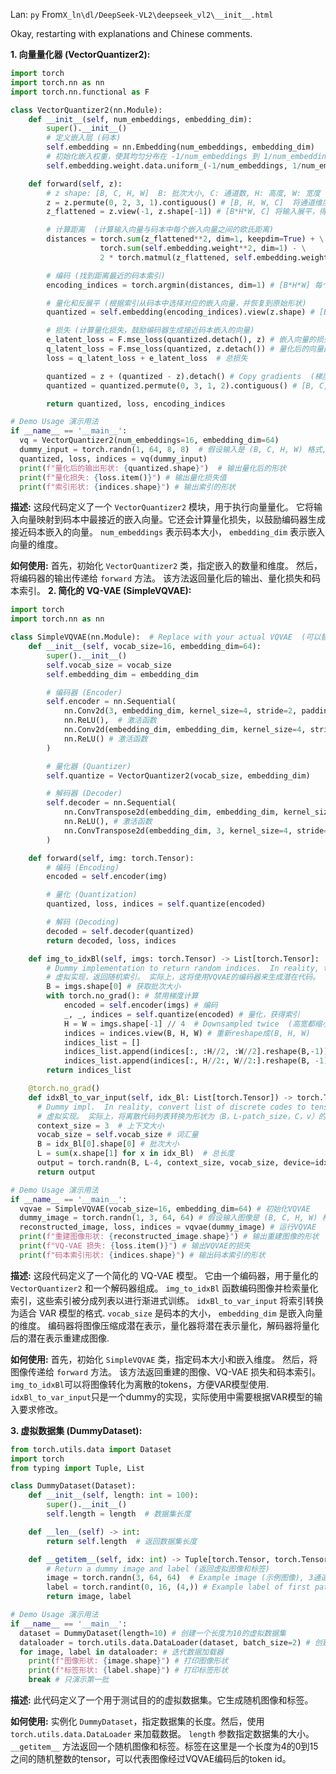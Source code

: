 Lan: `py` From`X_ln\dl/DeepSeek-VL2\deepseek_vl2\__init__.html`

Okay, restarting with explanations and Chinese comments.

**1. 向量量化器 (VectorQuantizer2):**

```python
import torch
import torch.nn as nn
import torch.nn.functional as F

class VectorQuantizer2(nn.Module):
    def __init__(self, num_embeddings, embedding_dim):
        super().__init__()
        # 定义嵌入层 (码本)
        self.embedding = nn.Embedding(num_embeddings, embedding_dim)
        # 初始化嵌入权重，使其均匀分布在 -1/num_embeddings 到 1/num_embeddings 之间
        self.embedding.weight.data.uniform_(-1/num_embeddings, 1/num_embeddings)

    def forward(self, z):
        # z shape: [B, C, H, W]  B: 批次大小, C: 通道数, H: 高度, W: 宽度
        z = z.permute(0, 2, 3, 1).contiguous() # [B, H, W, C]  将通道维度移到最后，方便计算距离
        z_flattened = z.view(-1, z.shape[-1]) # [B*H*W, C] 将输入展平，得到每个像素的向量表示

        # 计算距离  (计算输入向量与码本中每个嵌入向量之间的欧氏距离)
        distances = torch.sum(z_flattened**2, dim=1, keepdim=True) + \
                    torch.sum(self.embedding.weight**2, dim=1) - \
                    2 * torch.matmul(z_flattened, self.embedding.weight.t())

        # 编码 (找到距离最近的码本索引)
        encoding_indices = torch.argmin(distances, dim=1) # [B*H*W] 每个像素对应一个索引

        # 量化和反展平 (根据索引从码本中选择对应的嵌入向量，并恢复到原始形状)
        quantized = self.embedding(encoding_indices).view(z.shape) # [B, H, W, C]

        # 损失 (计算量化损失，鼓励编码器生成接近码本嵌入的向量)
        e_latent_loss = F.mse_loss(quantized.detach(), z) # 嵌入向量的损失
        q_latent_loss = F.mse_loss(quantized, z.detach()) # 量化后的向量的损失
        loss = q_latent_loss + e_latent_loss  # 总损失

        quantized = z + (quantized - z).detach() # Copy gradients  (梯度复制技巧，防止梯度消失)
        quantized = quantized.permute(0, 3, 1, 2).contiguous() # [B, C, H, W] 恢复通道维度到原始位置

        return quantized, loss, encoding_indices

# Demo Usage 演示用法
if __name__ == '__main__':
  vq = VectorQuantizer2(num_embeddings=16, embedding_dim=64)
  dummy_input = torch.randn(1, 64, 8, 8)  # 假设输入是 (B, C, H, W) 格式, 批次为1，通道数为64,  高和宽都为8
  quantized, loss, indices = vq(dummy_input)
  print(f"量化后的输出形状: {quantized.shape}")  # 输出量化后的形状
  print(f"量化损失: {loss.item()}") # 输出量化损失值
  print(f"索引形状: {indices.shape}") # 输出索引的形状
```

**描述:** 这段代码定义了一个 `VectorQuantizer2` 模块，用于执行向量量化。 它将输入向量映射到码本中最接近的嵌入向量。它还会计算量化损失，以鼓励编码器生成接近码本嵌入的向量。  `num_embeddings` 表示码本大小， `embedding_dim` 表示嵌入向量的维度。

**如何使用:** 首先，初始化 `VectorQuantizer2` 类，指定嵌入的数量和维度。 然后，将编码器的输出传递给 `forward` 方法。  该方法返回量化后的输出、量化损失和码本索引。
**2. 简化的 VQ-VAE (SimpleVQVAE):**

```python
import torch
import torch.nn as nn

class SimpleVQVAE(nn.Module):  # Replace with your actual VQVAE  (可以替换成你实际的VQVAE模型)
    def __init__(self, vocab_size=16, embedding_dim=64):
        super().__init__()
        self.vocab_size = vocab_size
        self.embedding_dim = embedding_dim

        # 编码器 (Encoder)
        self.encoder = nn.Sequential(
            nn.Conv2d(3, embedding_dim, kernel_size=4, stride=2, padding=1), # 卷积层
            nn.ReLU(),  # 激活函数
            nn.Conv2d(embedding_dim, embedding_dim, kernel_size=4, stride=2, padding=1), # 卷积层
            nn.ReLU() # 激活函数
        )

        # 量化器 (Quantizer)
        self.quantize = VectorQuantizer2(vocab_size, embedding_dim)

        # 解码器 (Decoder)
        self.decoder = nn.Sequential(
            nn.ConvTranspose2d(embedding_dim, embedding_dim, kernel_size=4, stride=2, padding=1), # 反卷积层
            nn.ReLU(), # 激活函数
            nn.ConvTranspose2d(embedding_dim, 3, kernel_size=4, stride=2, padding=1) # 反卷积层
        )

    def forward(self, img: torch.Tensor):
        # 编码 (Encoding)
        encoded = self.encoder(img)

        # 量化 (Quantization)
        quantized, loss, indices = self.quantize(encoded)

        # 解码 (Decoding)
        decoded = self.decoder(quantized)
        return decoded, loss, indices

    def img_to_idxBl(self, imgs: torch.Tensor) -> List[torch.Tensor]:
        # Dummy implementation to return random indices.  In reality, this would use the VQVAE's encoder to generate latent codes.
        # 虚拟实现，返回随机索引。 实际上，这将使用VQVAE的编码器来生成潜在代码。
        B = imgs.shape[0] # 获取批次大小
        with torch.no_grad(): # 禁用梯度计算
            encoded = self.encoder(imgs) # 编码
            _, _, indices = self.quantize(encoded) # 量化，获得索引
            H = W = imgs.shape[-1] // 4  # Downsampled twice  (高宽都缩小了4倍)
            indices = indices.view(B, H, W) # 重新reshape成(B, H, W)
            indices_list = []
            indices_list.append(indices[:, :H//2, :W//2].reshape(B,-1)) # 分块，取左上角
            indices_list.append(indices[:, H//2:, W//2:].reshape(B, -1)) # 分块，取右下角 # make it easy to see output  (方便观察输出)
        return indices_list

    @torch.no_grad()
    def idxBl_to_var_input(self, idx_Bl: List[torch.Tensor]) -> torch.Tensor:
      # Dummy impl.  In reality, convert list of discrete codes to tensor of shape (B, L-patch_size, C, v). C is context and v is vocab size.
      # 虚拟实现。 实际上，将离散代码列表转换为形状为（B，L-patch_size，C，v）的张量。 C是上下文，v是词汇量。
      context_size = 3  # 上下文大小
      vocab_size = self.vocab_size # 词汇量
      B = idx_Bl[0].shape[0] # 批次大小
      L = sum(x.shape[1] for x in idx_Bl)  # 总长度
      output = torch.randn(B, L-4, context_size, vocab_size, device=idx_Bl[0].device) # 生成随机张量
      return output

# Demo Usage 演示用法
if __name__ == '__main__':
  vqvae = SimpleVQVAE(vocab_size=16, embedding_dim=64) # 初始化VQVAE
  dummy_image = torch.randn(1, 3, 64, 64) # 假设输入图像是 (B, C, H, W) 格式, 批次为1，通道数为3，高和宽都为64
  reconstructed_image, loss, indices = vqvae(dummy_image) # 运行VQVAE
  print(f"重建图像形状: {reconstructed_image.shape}") # 输出重建图像的形状
  print(f"VQ-VAE 损失: {loss.item()}") # 输出VQVAE的损失
  print(f"码本索引形状: {indices.shape}") # 输出码本索引的形状
```

**描述:** 这段代码定义了一个简化的 VQ-VAE 模型。 它由一个编码器，用于量化的 `VectorQuantizer2` 和一个解码器组成。 `img_to_idxBl` 函数编码图像并检索量化索引，这些索引被分成列表以进行渐进式训练。 `idxBl_to_var_input` 将索引转换为适合 VAR 模型的格式.  `vocab_size` 是码本的大小， `embedding_dim` 是嵌入向量的维度。 编码器将图像压缩成潜在表示，量化器将潜在表示量化，解码器将量化后的潜在表示重建成图像.

**如何使用:** 首先，初始化 `SimpleVQVAE` 类，指定码本大小和嵌入维度。 然后，将图像传递给 `forward` 方法。 该方法返回重建的图像、VQ-VAE 损失和码本索引。`img_to_idxBl`可以将图像转化为离散的tokens，方便VAR模型使用. `idxBl_to_var_input`只是一个dummy的实现，实际使用中需要根据VAR模型的输入要求修改。

**3. 虚拟数据集 (DummyDataset):**

```python
from torch.utils.data import Dataset
import torch
from typing import Tuple, List

class DummyDataset(Dataset):
    def __init__(self, length: int = 100):
        super().__init__()
        self.length = length  # 数据集长度

    def __len__(self) -> int:
        return self.length  # 返回数据集长度

    def __getitem__(self, idx: int) -> Tuple[torch.Tensor, torch.Tensor]:
        # Return a dummy image and label (返回虚拟图像和标签)
        image = torch.randn(3, 64, 64)  # Example image (示例图像), 3通道, 64x64
        label = torch.randint(0, 16, (4,)) # Example label of first patch idxs (示例标签), 0-15之间的随机整数，长度为4
        return image, label

# Demo Usage 演示用法
if __name__ == '__main__':
  dataset = DummyDataset(length=10) # 创建一个长度为10的虚拟数据集
  dataloader = torch.utils.data.DataLoader(dataset, batch_size=2) # 创建数据加载器，批次大小为2
  for image, label in dataloader: # 迭代数据加载器
    print(f"图像形状: {image.shape}") # 打印图像形状
    print(f"标签形状: {label.shape}") # 打印标签形状
    break # 只演示第一批
```

**描述:** 此代码定义了一个用于测试目的的虚拟数据集。它生成随机图像和标签。

**如何使用:**  实例化 `DummyDataset`，指定数据集的长度。然后，使用 `torch.utils.data.DataLoader` 来加载数据。  `length` 参数指定数据集的大小。`__getitem__` 方法返回一个随机图像和标签。标签在这里是一个长度为4的0到15之间的随机整数的tensor，可以代表图像经过VQVAE编码后的token id。

